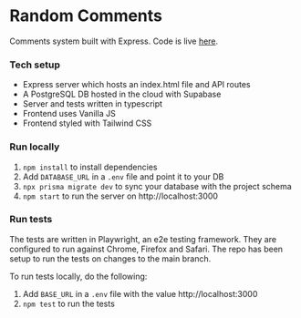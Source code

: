 # Random Comments

Comments system built with Express. Code is live [here](https://random-comments-k3usw.ondigitalocean.app/).

### Tech setup

- Express server which hosts an index.html file and API routes
- A PostgreSQL DB hosted in the cloud with Supabase
- Server and tests written in typescript
- Frontend uses Vanilla JS
- Frontend styled with Tailwind CSS

### Run locally

1. `npm install` to install dependencies
2. Add `DATABASE_URL` in a `.env` file and point it to your DB
3. `npx prisma migrate dev` to sync your database with the project schema
4. `npm start` to run the server on http://localhost:3000

### Run tests

The tests are written in Playwright, an e2e testing framework. They are configured to run against Chrome, Firefox and Safari. The repo has been setup to run the tests on changes to the main branch.

To run tests locally, do the following:

1. Add `BASE_URL` in a `.env` file with the value http://localhost:3000
2. `npm test` to run the tests
